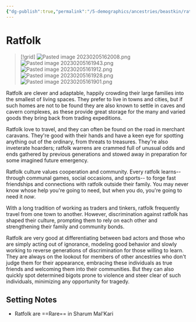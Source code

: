 ```yaml
---
{"dg-publish":true,"permalink":"/5-demographics/ancestries/beastkin/ratfolk/","noteIcon":""}
---
```


# Ratfolk

>[!grid]
![Pasted image 20230205162008.png](/img/user/x.%20Assets/Attachments/Pasted%20image%2020230205162008.png)
>![Pasted image 20230205161943.png](/img/user/x.%20Assets/Attachments/Pasted%20image%2020230205161943.png)
>![Pasted image 20230205161912.png](/img/user/x.%20Assets/Attachments/Pasted%20image%2020230205161912.png)
>![Pasted image 20230205161928.png](/img/user/x.%20Assets/Attachments/Pasted%20image%2020230205161928.png)
>![Pasted image 20230205161901.png](/img/user/x.%20Assets/Attachments/Pasted%20image%2020230205161901.png)

Ratfolk are clever and adaptable, happily crowding their large families into the smallest of living spaces. They prefer to live in towns and cities, but if such homes are not to be found they are also known to settle in caves and cavern complexes, as these provide great storage for the many and varied goods they bring back from trading expeditions.

Ratfolk love to travel, and they can often be found on the road in merchant caravans. They're good with their hands and have a keen eye for spotting anything out of the ordinary, from threats to treasures. They're also inveterate hoarders; ratfolk warrens are crammed full of unusual odds and ends gathered by previous generations and stowed away in preparation for some imagined future emergency.

Ratfolk culture values cooperation and community. Every ratfolk learns-- through communal games, social occasions, and sports-- to forge fast friendships and connections with ratfolk outside their family. You may never know whose help you're going to need, but when you do, you're going to need it _now_. 

With a long tradition of working as traders and tinkers, ratfolk frequently travel from one town to another. However, discrimination against ratfolk has shaped their culture, prompting them to rely on each other and strengthening their family and community bonds. 

Ratfolk are very good at differentiating between bad actors and those who are simply acting out of ignorance, modeling good behavior and slowly working to reverse generations of discrimination for those willing to learn. They are always on the lookout for members of other ancestries who don't judge them for their appearance, embracing these individuals as true friends and welcoming them into their communities. But they can also quickly spot determined bigots prone to violence and steer clear of such individuals, minimizing any opportunity for tragedy. 

## Setting Notes

- Ratfolk are ==Rare== in Sharum Mal'Kari 

